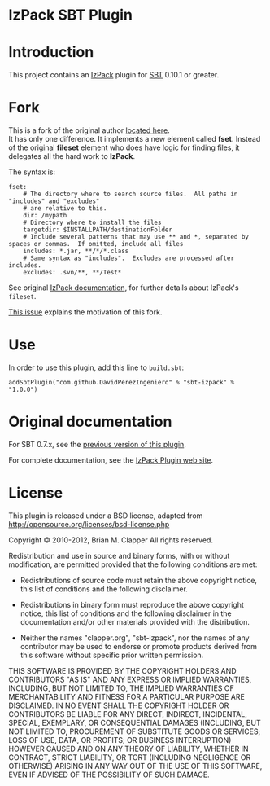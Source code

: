 IzPack SBT Plugin
=================

# Introduction

This project contains an [IzPack][izpack] plugin for [SBT][sbt] 0.10.1 or
greater.

# Fork

This is a fork of the original author [located here](https://github.com/bmc/sbt-izpack/).  
It has only one difference.  It implements a new element called **fset**.  Instead of the
original **fileset** element who does have logic for finding files, it delegates all the
hard work to **IzPack**.

The syntax is:

    fset:
        # The directory where to search source files.  All paths in "includes" and "excludes"
        # are relative to this.
        dir: /mypath
        # Directory where to install the files
        targetdir: $INSTALLPATH/destinationFolder
        # Include several patterns that may use ** and *, separated by spaces or commas.  If omitted, include all files
        includes: *.jar, **/*/*.class
        # Same syntax as "includes".  Excludes are processed after includes.
        excludes: .svn/**, **/Test*

See original [IzPack documentation](http://izpack.org/documentation/installation-files.html#fileset-add-a-fileset), 
for further details about IzPack's `fileset`.

[This issue](https://github.com/bmc/sbt-izpack/issues/13) explains the motivation of this fork.

# Use

In order to use this plugin, add this line to `build.sbt`:

    addSbtPlugin("com.github.DavidPerezIngeniero" % "sbt-izpack" % "1.0.0")

# Original documentation

For SBT 0.7.x, see the [previous version of this plugin][].

For complete documentation, see the [IzPack Plugin web site][].

[sbt]: https://github.com/harrah/xsbt/
[izpack]: http://izpack.org/
[previous version of this plugin]: http://software.clapper.org/sbt-plugins/izpack.html
[IzPack Plugin web site]: http://software.clapper.org/sbt-izpack/

# License

This plugin is released under a BSD license, adapted from
<http://opensource.org/licenses/bsd-license.php>

Copyright &copy; 2010-2012, Brian M. Clapper
All rights reserved.

Redistribution and use in source and binary forms, with or without
modification, are permitted provided that the following conditions are
met:

* Redistributions of source code must retain the above copyright notice,
  this list of conditions and the following disclaimer.

* Redistributions in binary form must reproduce the above copyright
  notice, this list of conditions and the following disclaimer in the
  documentation and/or other materials provided with the distribution.

* Neither the names "clapper.org", "sbt-izpack", nor the names of any
  contributor may be used to endorse or promote products derived from this
  software without specific prior written permission.

THIS SOFTWARE IS PROVIDED BY THE COPYRIGHT HOLDERS AND CONTRIBUTORS "AS
IS" AND ANY EXPRESS OR IMPLIED WARRANTIES, INCLUDING, BUT NOT LIMITED TO,
THE IMPLIED WARRANTIES OF MERCHANTABILITY AND FITNESS FOR A PARTICULAR
PURPOSE ARE DISCLAIMED. IN NO EVENT SHALL THE COPYRIGHT HOLDER OR
CONTRIBUTORS BE LIABLE FOR ANY DIRECT, INDIRECT, INCIDENTAL, SPECIAL,
EXEMPLARY, OR CONSEQUENTIAL DAMAGES (INCLUDING, BUT NOT LIMITED TO,
PROCUREMENT OF SUBSTITUTE GOODS OR SERVICES; LOSS OF USE, DATA, OR
PROFITS; OR BUSINESS INTERRUPTION) HOWEVER CAUSED AND ON ANY THEORY OF
LIABILITY, WHETHER IN CONTRACT, STRICT LIABILITY, OR TORT (INCLUDING
NEGLIGENCE OR OTHERWISE) ARISING IN ANY WAY OUT OF THE USE OF THIS
SOFTWARE, EVEN IF ADVISED OF THE POSSIBILITY OF SUCH DAMAGE.
